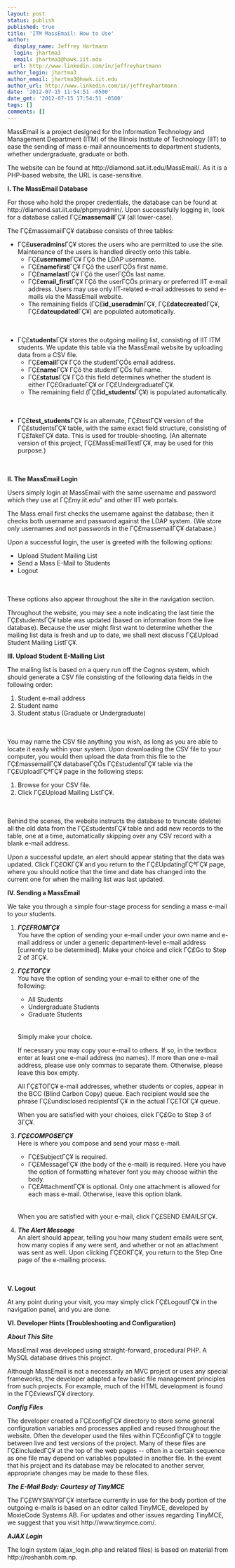 ```yaml
---
layout: post
status: publish
published: true
title: 'ITM MassEmail: How to Use'
author:
  display_name: Jeffrey Hartmann
  login: jhartma3
  email: jhartma3@hawk.iit.edu
  url: http://www.linkedin.com/in/jeffreyhartmann
author_login: jhartma3
author_email: jhartma3@hawk.iit.edu
author_url: http://www.linkedin.com/in/jeffreyhartmann
date: '2012-07-15 11:54:51 -0500'
date_gmt: '2012-07-15 17:54:51 -0500'
tags: []
comments: []
---
```

<p>MassEmail is a project designed for the Information Technology and Management Department (ITM) of the Illinois Institute of Technology (IIT) to ease the sending of mass e-mail announcements to department students, whether undergraduate, graduate or both.</p>
<p>The website can be found at http://diamond.sat.iit.edu/MassEmail/. As it is a PHP-based website, the URL is case-sensitive.</p>
<p><strong>I. The MassEmail Database</strong></p>
<p>For those who hold the proper credentials, the database can be found at http://diamond.sat.iit.edu/phpmyadmin/. Upon successfully logging in, look for a database called &Gamma;&Ccedil;&pound;<strong>massemail</strong>&Gamma;&Ccedil;&yen; (all lower-case).</p>
<p>The &Gamma;&Ccedil;&pound;massemail&Gamma;&Ccedil;&yen; database consists of three tables:</p>
<ul>
<li>&Gamma;&Ccedil;&pound;<strong>useradmins</strong>&Gamma;&Ccedil;&yen; stores the users who are permitted to use the site. Maintenance of the users is handled directly onto this table.
<ul>
<li>&Gamma;&Ccedil;&pound;<strong>username</strong>&Gamma;&Ccedil;&yen; &Gamma;&Ccedil;&ocirc; the LDAP username.</li>
<li>&Gamma;&Ccedil;&pound;<strong>namefirst</strong>&Gamma;&Ccedil;&yen; &Gamma;&Ccedil;&ocirc; the user&Gamma;&Ccedil;&Ouml;s first name.</li>
<li>&Gamma;&Ccedil;&pound;<strong>namelast</strong>&Gamma;&Ccedil;&yen; &Gamma;&Ccedil;&ocirc; the user&Gamma;&Ccedil;&Ouml;s last name.</li>
<li>&Gamma;&Ccedil;&pound;<strong>email_first</strong>&Gamma;&Ccedil;&yen; &Gamma;&Ccedil;&ocirc; the user&Gamma;&Ccedil;&Ouml;s primary or preferred IIT e-mail address. Users may use only IIT-related e-mail addresses to send e-mails via the MassEmail website.</li>
<li>The remaining fields (&Gamma;&Ccedil;&pound;<strong>id_useradmin</strong>&Gamma;&Ccedil;&yen;, &Gamma;&Ccedil;&pound;<strong>datecreated</strong>&Gamma;&Ccedil;&yen;, &Gamma;&Ccedil;&pound;<strong>dateupdated</strong>&Gamma;&Ccedil;&yen;) are populated automatically.</li><br />
</ul><br />
</li></p>
<li>&Gamma;&Ccedil;&pound;<strong>students</strong>&Gamma;&Ccedil;&yen; stores the outgoing mailing list, consisting of IIT ITM students. We update this table via the MassEmail website by uploading data from a CSV file.
<ul>
<li>&Gamma;&Ccedil;&pound;<strong>email</strong>&Gamma;&Ccedil;&yen; &Gamma;&Ccedil;&ocirc; the student&Gamma;&Ccedil;&Ouml;s email address.</li>
<li>&Gamma;&Ccedil;&pound;<strong>name</strong>&Gamma;&Ccedil;&yen; &Gamma;&Ccedil;&ocirc; the student&Gamma;&Ccedil;&Ouml;s full name.</li>
<li>&Gamma;&Ccedil;&pound;<strong>status</strong>&Gamma;&Ccedil;&yen; &Gamma;&Ccedil;&ocirc; this field determines whether the student is either &Gamma;&Ccedil;&pound;Graduate&Gamma;&Ccedil;&yen; or &Gamma;&Ccedil;&pound;Undergraduate&Gamma;&Ccedil;&yen;.</li>
<li>The remaining field (&Gamma;&Ccedil;&pound;<strong>id_students</strong>&Gamma;&Ccedil;&yen;) is populated automatically.</li><br />
</ul><br />
</li></p>
<li>&Gamma;&Ccedil;&pound;<strong>test_students</strong>&Gamma;&Ccedil;&yen; is an alternate, &Gamma;&Ccedil;&pound;test&Gamma;&Ccedil;&yen; version of the &Gamma;&Ccedil;&pound;students&Gamma;&Ccedil;&yen; table, with the same exact field structure, consisting of &Gamma;&Ccedil;&pound;fake&Gamma;&Ccedil;&yen; data. This is used for trouble-shooting. (An alternate version of this project, &Gamma;&Ccedil;&pound;MassEmailTest&Gamma;&Ccedil;&yen;, may be used for this purpose.)</li><br />
</ul><br />
<strong>II. The MassEmail Login</strong></p>
<p>Users simply login at MassEmail with the same username and password which they use at &Gamma;&Ccedil;&pound;my.iit.edu" and other IIT web portals.</p>
<p>The Mass email first checks the username against the database; then it checks both username and password against the LDAP system. (We store only usernames and not passwords in the &Gamma;&Ccedil;&pound;massemail&Gamma;&Ccedil;&yen; database.)</p>
<p>Upon a successful login, the user is greeted with the following options:</p>
<ul>
<li>Upload Student Mailing List</li>
<li>Send a Mass E-Mail to Students</li>
<li>Logout</li><br />
</ul><br />
These options also appear throughout the site in the navigation section.</p>
<p>Throughout the website, you may see a note indicating the last time the &Gamma;&Ccedil;&pound;students&Gamma;&Ccedil;&yen; table was updated (based on information from the live database). Because the user might first want to determine whether the mailing list data is fresh and up to date, we shall next discuss &Gamma;&Ccedil;&pound;Upload Student Mailing List&Gamma;&Ccedil;&yen;.</p>
<p><strong>III. Upload Student E-Mailing List</strong></p>
<p>The mailing list is based on a query run off the Cognos system, which should generate a CSV file consisting of the following data fields in the following order:</p>
<ol>
<li>Student e-mail address</li>
<li>Student name</li>
<li>Student status (Graduate or Undergraduate)</li><br />
</ol><br />
You may name the CSV file anything you wish, as long as you are able to locate it easily within your system. Upon downloading the CSV file to your computer, you would then upload the data from this file to the &Gamma;&Ccedil;&pound;massemail&Gamma;&Ccedil;&yen; database&Gamma;&Ccedil;&Ouml;s &Gamma;&Ccedil;&pound;students&Gamma;&Ccedil;&yen; table via the &Gamma;&Ccedil;&pound;Upload&Gamma;&Ccedil;&ordf;&Gamma;&Ccedil;&yen; page in the following steps:</p>
<ol>
<li>Browse for your CSV file.</li>
<li>Click &Gamma;&Ccedil;&pound;Upload Mailing List&Gamma;&Ccedil;&yen;.</li><br />
</ol><br />
Behind the scenes, the website instructs the database to truncate (delete) all the old data from the &Gamma;&Ccedil;&pound;students&Gamma;&Ccedil;&yen; table and add new records to the table, one at a time, automatically skipping over any CSV record with a blank e-mail address.</p>
<p>Upon a successful update, an alert should appear stating that the data was updated. Click &Gamma;&Ccedil;&pound;OK&Gamma;&Ccedil;&yen; and you return to the &Gamma;&Ccedil;&pound;Updating&Gamma;&Ccedil;&ordf;&Gamma;&Ccedil;&yen; page, where you should notice that the time and date has changed into the current one for when the mailing list was last updated.</p>
<p><strong>IV. Sending a MassEmail</strong></p>
<p>We take you through a simple four-stage process for sending a mass e-mail to your students.</p>
<ol>
<li><em><strong>&Gamma;&Ccedil;&pound;FROM&Gamma;&Ccedil;&yen;</strong></em><br />
You have the option of sending your e-mail under your own name and e-mail address or under a generic department-level e-mail address [currently to be determined]. Make your choice and click &Gamma;&Ccedil;&pound;Go to Step 2 of 3&Gamma;&Ccedil;&yen;.</li></p>
<li><em><strong>&Gamma;&Ccedil;&pound;TO&Gamma;&Ccedil;&yen;</strong></em><br />
You have the option of sending your e-mail to either one of the following:</p>
<ul>
<li>All Students</li>
<li>Undergraduate Students</li>
<li>Graduate Students</li><br />
</ul><br />
Simply make your choice.</p>
<p>If necessary you may copy your e-mail to others. If so, in the textbox enter at least one e-mail address (no names). If more than one e-mail address, please use only commas to separate them. Otherwise, please leave this box empty.</p>
<p>All &Gamma;&Ccedil;&pound;TO&Gamma;&Ccedil;&yen; e-mail addresses, whether students or copies, appear in the BCC (Blind Carbon Copy) queue. Each recipient would see the phrase &Gamma;&Ccedil;&pound;undisclosed recipients&Gamma;&Ccedil;&yen; in the actual &Gamma;&Ccedil;&pound;TO&Gamma;&Ccedil;&yen; queue.</p>
<p>When you are satisfied with your choices, click &Gamma;&Ccedil;&pound;Go to Step 3 of 3&Gamma;&Ccedil;&yen;.</li></p>
<li><em><strong>&Gamma;&Ccedil;&pound;COMPOSE&Gamma;&Ccedil;&yen;</strong></em><br />
Here is where you compose and send your mass e-mail.</p>
<ul>
<li>&Gamma;&Ccedil;&pound;Subject&Gamma;&Ccedil;&yen; is required.</li>
<li>&Gamma;&Ccedil;&pound;Message&Gamma;&Ccedil;&yen; (the body of the e-mail) is required. Here you have the option of formatting whatever font you may choose within the body.</li>
<li>&Gamma;&Ccedil;&pound;Attachment&Gamma;&Ccedil;&yen; is optional. Only one attachment is allowed for each mass e-mail. Otherwise, leave this option blank.</li><br />
</ul><br />
When you are satisfied with your e-mail, click &Gamma;&Ccedil;&pound;SEND EMAILS&Gamma;&Ccedil;&yen;.</li></p>
<li><em><strong>The Alert Message</strong></em><br />
An alert should appear, telling you how many student emails were sent, how many copies if any were sent, and whether or not an attachment was sent as well. Upon clicking &Gamma;&Ccedil;&pound;OK&Gamma;&Ccedil;&yen;, you return to the Step One page of the e-mailing process.</li><br />
</ol><br />
<strong>V. Logout</strong></p>
<p>At any point during your visit, you may simply click &Gamma;&Ccedil;&pound;Logout&Gamma;&Ccedil;&yen; in the navigation panel, and you are done.</p>
<p><strong>VI. Developer Hints (Troubleshooting and Configuration)</strong></p>
<p><em><strong>About This Site</strong></em></p>
<p>MassEmail was developed using straight-forward, procedural PHP. A MySQL database drives this project.</p>
<p>Although MassEmail is not a necessarily an MVC project or uses any special frameworks, the developer adapted a few basic file management principles from such projects. For example, much of the HTML development is found in the &Gamma;&Ccedil;&pound;views&Gamma;&Ccedil;&yen; directory.</p>
<p><em><strong>Config Files</strong></em></p>
<p>The developer created a &Gamma;&Ccedil;&pound;config&Gamma;&Ccedil;&yen; directory to store some general configuration variables and processes applied and reused throughout the website. Often the developer used the files within &Gamma;&Ccedil;&pound;config&Gamma;&Ccedil;&yen; to toggle between live and test versions of the project. Many of these files are &Gamma;&Ccedil;&pound;included&Gamma;&Ccedil;&yen; at the top of the web pages -- often in a certain sequence as one file may depend on variables populated in another file. In the event that his project and its database may be relocated to another server, appropriate changes may be made to these files.</p>
<p><em><strong>The E-Mail Body: Courtesy of TinyMCE</strong></em></p>
<p>The &Gamma;&Ccedil;&pound;WYSIWYG&Gamma;&Ccedil;&yen; interface currently in use for the body portion of the outgoing e-mails is based on an editor called TinyMCE, developed by MoxieCode Systems AB. For updates and other issues regarding TinyMCE, we suggest that you visit http://www.tinymce.com/.</p>
<p><em><strong>AJAX Login</strong></em></p>
<p>The login system (ajax_login.php and related files) is based on material from http://roshanbh.com.np.</p>
